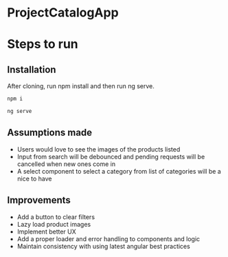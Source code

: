 # ProjectCatalogApp

# Steps to run

## Installation

After cloning, run npm install and then run ng serve.

```bash
npm i
```

```bash
ng serve
```

## Assumptions made

- Users would love to see the images of the products listed
- Input from search will be debounced and pending requests will be cancelled when new ones come in
- A select component to select a category from list of categories will be a nice to have

## Improvements

- Add a button to clear filters
- Lazy load product images
- Implement better UX
- Add a proper loader and error handling to components and logic
- Maintain consistency with using latest angular best practices
